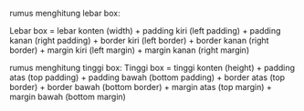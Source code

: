 rumus menghitung lebar box:

Lebar box = lebar konten (width) + padding kiri (left padding) + padding kanan (right padding) + border kiri (left border) + border kanan (right border) + margin kiri (left margin) + margin kanan (right margin)

rumus menghitung tinggi box:
Tinggi box = tinggi konten (height) + padding atas (top padding) + padding bawah (bottom padding) + border atas (top border) + border bawah (bottom border) + margin atas (top margin) + margin bawah (bottom margin)


